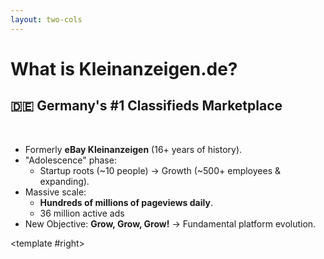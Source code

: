```yaml
---
layout: two-cols
---
```


# What is Kleinanzeigen.de?

## 🇩🇪 Germany's #1 Classifieds Marketplace

<br>

<ul>
  <li v-click>
    Formerly <strong>eBay Kleinanzeigen</strong> (16+ years of history).
  </li>
  <li v-click>
    "Adolescence" phase: 
    <ul>
      <li>Startup roots (~10 people) → Growth (~500+ employees &amp; expanding).</li>
    </ul>
  </li>
  <li v-click>
    Massive scale: 
    <ul>
      <li><strong>Hundreds of millions of pageviews daily</strong>.</li>
      <li>36 million active ads</li>
    </ul>
  </li>
  <li v-click>
    New Objective: <strong>Grow, Grow, Grow!</strong> → Fundamental platform evolution.
  </li>
</ul>

<template #right>
  <div class="flex items-center justify-center h-full pl-4">
    <ImageCarousel
      :images="[
        '/2025-04-23/ebayk-2011.png',
        '/2025-04-23/ebayk-2020.png',
        '/2025-04-23/ka-today.png'
      ]"
      :interval="3000"
      fit="cover"
      align="top left"
      height="400px"
      width="100%"
    />
  </div>
</template>